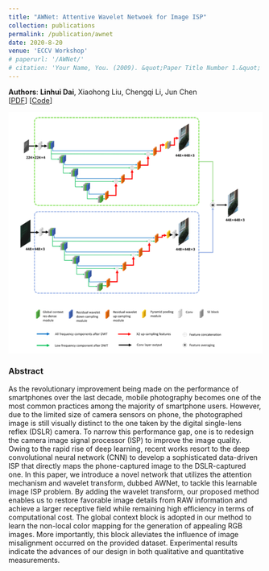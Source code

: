 ```yaml
---
title: "AWNet: Attentive Wavelet Netwoek for Image ISP"
collection: publications
permalink: /publication/awnet
date: 2020-8-20
venue: 'ECCV Workshop'
# paperurl: '/AWNet/'
# citation: 'Your Name, You. (2009). &quot;Paper Title Number 1.&quot; <i>Journal 1</i>. 1(1).'
---
```

**Authors**: **Linhui Dai**, Xiaohong Liu, Chengqi Li, Jun Chen  
[[PDF](https://arxiv.org/abs/2008.09228)]   [[Code](https://github.com/Charlie0215/AIM2020.git)]

<img src="./awnet.png" alt="awnet">

### Abstract
As the revolutionary improvement being made on the performance of smartphones over the last decade, mobile photography becomes one of the most common practices among the majority of smartphone users. However, due to the limited size of camera sensors on phone, the photographed image is still visually distinct to the one taken by the digital single-lens reflex (DSLR) camera. To narrow this performance gap, one is to redesign the camera image signal processor (ISP) to improve the image quality. Owing to the rapid rise of deep learning, recent works resort to the deep convolutional neural network (CNN) to develop a sophisticated data-driven ISP that directly maps the phone-captured image to the DSLR-captured one. In this paper, we introduce a novel network that utilizes the attention mechanism and wavelet transform, dubbed AWNet, to tackle this learnable image ISP problem. By adding the wavelet transform, our proposed method enables us to restore favorable image details from RAW information and achieve a larger receptive field while remaining high efficiency in terms of computational cost. The global context block is adopted in our method to learn the non-local color mapping for the generation of appealing RGB images. More importantly, this block alleviates the influence of image misalignment occurred on the provided dataset. Experimental results indicate the advances of our design in both qualitative and quantitative measurements.




